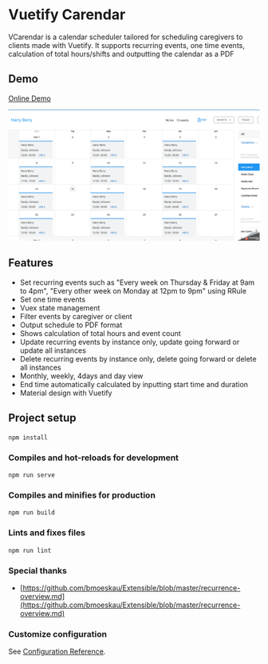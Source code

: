 # Vuetify Carendar
VCarendar is a calendar scheduler tailored for scheduling caregivers to clients made with Vuetify. It supports recurring events, one time events, calculation of total hours/shifts and outputting the calendar as a PDF 

## Demo

[Online Demo](https://marknakajima.github.io/vcarendar/)

![](https://github.com/marknakajima/public_assets/blob/master/images/vcarendar/carendar_gif.gif)

## Features
- Set recurring events such as "Every week on Thursday & Friday at 9am to 4pm", "Every other week on Monday at 12pm to 9pm" using RRule
- Set one time events
- Vuex state management
- Filter events by caregiver or client
- Output schedule to PDF format
- Shows calculation of total hours and event count
- Update recurring events by instance only, update going forward or update all instances
- Delete recurring events by instance only, delete going forward or delete all instances
- Monthly, weekly, 4days and day view
- End time automatically calculated by inputting start time and duration
- Material design with Vuetify

## Project setup
```
npm install
```

### Compiles and hot-reloads for development
```
npm run serve
```

### Compiles and minifies for production
```
npm run build
```

### Lints and fixes files
```
npm run lint
```

### Special thanks

- [https://github.com/bmoeskau/Extensible/blob/master/recurrence-overview.md](https://github.com/bmoeskau/Extensible/blob/master/recurrence-overview.md)



### Customize configuration
See [Configuration Reference](https://cli.vuejs.org/config/).
